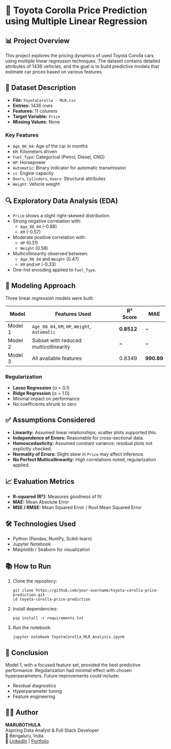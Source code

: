 <h1>🚗 Toyota Corolla Price Prediction using Multiple Linear Regression</h1>

<h2>📊 Project Overview</h2>
<p>This project explores the pricing dynamics of used Toyota Corolla cars using multiple linear regression techniques. The dataset contains detailed attributes of 1436 vehicles, and the goal is to build predictive models that estimate car prices based on various features.</p>

<h2>📁 Dataset Description</h2>
<ul>
  <li><strong>File:</strong> <code>ToyotaCorolla - MLR.csv</code></li>
  <li><strong>Entries:</strong> 1436 rows</li>
  <li><strong>Features:</strong> 11 columns</li>
  <li><strong>Target Variable:</strong> <code>Price</code></li>
  <li><strong>Missing Values:</strong> None</li>
</ul>

<h3>Key Features</h3>
<ul>
  <li><code>Age_08_04</code>: Age of the car in months</li>
  <li><code>KM</code>: Kilometers driven</li>
  <li><code>Fuel_Type</code>: Categorical (Petrol, Diesel, CNG)</li>
  <li><code>HP</code>: Horsepower</li>
  <li><code>Automatic</code>: Binary indicator for automatic transmission</li>
  <li><code>cc</code>: Engine capacity</li>
  <li><code>Doors</code>, <code>Cylinders</code>, <code>Gears</code>: Structural attributes</li>
  <li><code>Weight</code>: Vehicle weight</li>
</ul>

<h2>🔍 Exploratory Data Analysis (EDA)</h2>
<ul>
  <li><code>Price</code> shows a slight right-skewed distribution.</li>
  <li>Strong negative correlation with:
    <ul>
      <li><code>Age_08_04</code> (-0.88)</li>
      <li><code>KM</code> (-0.57)</li>
    </ul>
  </li>
  <li>Moderate positive correlation with:
    <ul>
      <li><code>HP</code> (0.31)</li>
      <li><code>Weight</code> (0.58)</li>
    </ul>
  </li>
  <li>Multicollinearity observed between:
    <ul>
      <li><code>Age_08_04</code> and <code>Weight</code> (0.47)</li>
      <li><code>KM</code> and <code>HP</code> (-0.33)</li>
    </ul>
  </li>
  <li>One-hot encoding applied to <code>Fuel_Type</code>.</li>
</ul>

<h2>🧠 Modeling Approach</h2>
<p>Three linear regression models were built:</p>

<table>
  <thead>
    <tr>
      <th>Model</th>
      <th>Features Used</th>
      <th>R² Score</th>
      <th>MAE</th>
    </tr>
  </thead>
  <tbody>
    <tr>
      <td>Model 1</td>
      <td><code>Age_08_04</code>, <code>KM</code>, <code>HP</code>, <code>Weight</code>, <code>Automatic</code></td>
      <td><strong>0.8512</strong></td>
      <td>~</td>
    </tr>
    <tr>
      <td>Model 2</td>
      <td>Subset with reduced multicollinearity</td>
      <td>~</td>
      <td>~</td>
    </tr>
    <tr>
      <td>Model 3</td>
      <td>All available features</td>
      <td>0.8349</td>
      <td><strong>990.89</strong></td>
    </tr>
  </tbody>
</table>

<h3>Regularization</h3>
<ul>
  <li><strong>Lasso Regression</strong> (α = 0.1)</li>
  <li><strong>Ridge Regression</strong> (α = 1.0)</li>
  <li>Minimal impact on performance</li>
  <li>No coefficients shrunk to zero</li>
</ul>

<h2>✅ Assumptions Considered</h2>
<ul>
  <li><strong>Linearity:</strong> Assumed linear relationships; scatter plots supported this.</li>
  <li><strong>Independence of Errors:</strong> Reasonable for cross-sectional data.</li>
  <li><strong>Homoscedasticity:</strong> Assumed constant variance; residual plots not explicitly checked.</li>
  <li><strong>Normality of Errors:</strong> Slight skew in <code>Price</code> may affect inference.</li>
  <li><strong>No Perfect Multicollinearity:</strong> High correlations noted; regularization applied.</li>
</ul>

<h2>📈 Evaluation Metrics</h2>
<ul>
  <li><strong>R-squared (R²):</strong> Measures goodness of fit</li>
  <li><strong>MAE:</strong> Mean Absolute Error</li>
  <li><strong>MSE / RMSE:</strong> Mean Squared Error / Root Mean Squared Error</li>
</ul>

<h2>🛠️ Technologies Used</h2>
<ul>
  <li>Python (Pandas, NumPy, Scikit-learn)</li>
  <li>Jupyter Notebook</li>
  <li>Matplotlib / Seaborn for visualization</li>
</ul>

<h2>📚 How to Run</h2>
<ol>
  <li>Clone the repository:
    <pre><code>git clone https://github.com/your-username/toyota-corolla-price-prediction.git
cd toyota-corolla-price-prediction</code></pre>
  </li>
  <li>Install dependencies:
    <pre><code>pip install -r requirements.txt</code></pre>
  </li>
  <li>Run the notebook:
    <pre><code>jupyter notebook ToyotaCorolla_MLR_Analysis.ipynb</code></pre>
  </li>
</ol>

<h2>📌 Conclusion</h2>
<p>Model 1, with a focused feature set, provided the best predictive performance. Regularization had minimal effect with chosen hyperparameters. Future improvements could include:</p>
<ul>
  <li>Residual diagnostics</li>
  <li>Hyperparameter tuning</li>
  <li>Feature engineering</li>
</ul>

<h2>🙋‍♂️ Author</h2>
<p><strong>MARUBOTHULA</strong><br>
Aspiring Data Analyst & Full Stack Developer<br>
📍 Bengaluru, India<br>
🔗 <a href="https://www.linkedin.com/">LinkedIn</a> | <a href="https://github.com/your-username">Portfolio</a></p>
